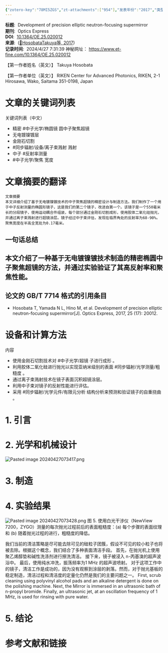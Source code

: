 ```yaml
---
{"zotero-key":"78MI5ZGS","zt-attachments":["954"],"发表年份":"2017","类型":["论文"],"评分":"5","简单评价":"有大致的超镜制造流程？ 清洗？","dg-publish":true,"permalink":"/3_工作归档/收集/Development of precision elliptic neutron-focusing supermirror/","dgPassFrontmatter":true}
---
```


**标题**:  Development of precision elliptic neutron-focusing supermirror  
**期刊**:  Optics Express  
**DOI**:  [10.1364/OE.25.020012](https://doi.org/10.1364/OE.25.020012)  
**来源**:  ([📖HosobataTakuya等, 2017](zotero://open-pdf/library/items/343TF7MG?page=1))  
**记录时间**:  2024/4/27 7:31:39
神秘网址： https://www.et-fine.com/10.1364/OE.25.020012

【第一作者姓名（英文）】
Takuya Hosobata

【第一作者单位（英文）】
RIKEN Center for Advanced Photonics, RIKEN, 2-1 Hirosawa, Wako, Saitama 351-0198, Japan

# 文章的关键词列表
关键词列表（中文）
- 精密 #中子光学/椭圆镜 圆中子聚焦超镜
- 无电镀镍镀层
- 金刚石切割
- #同步辐射/设备/离子束溅射 溅射
- 中子 #反射率测量 
- #中子光学/聚焦 宽度

# 文章摘要的翻译
    文章摘要
    本文详细介绍了基于无电镀镍镀技术的中子聚焦超镜的精密设计与制造方法。我们制作了一个用于中子反射测量的椭圆形镜子，这是我们的第二个镜子，改进自第一个。该镜子是一个550毫米长的分段镜子，使用运动耦合件组装，每个部分通过金刚石切割成形，使用胶体二氧化硅抛光，并通过离子束溅射进行超镜涂层。镜子经过中子束评估，发现在临界角处的反射率为68-90%。聚焦宽度在半高全宽处为0.17毫米。
## 一句话总结
## 本文介绍了一种基于无电镀镍镀技术制造的精密椭圆中子聚焦超镜的方法，并通过实验验证了其高反射率和聚焦性能。
## 论文的 GB/T 7714 格式的引用条目
- Hosobata T, Yamada N L, Hino M, et al. Development of precision elliptic neutron-focusing supermirror[J]. Optics Express, 2017, 25 (17): 20012.

# 设备和计算方法
  内容
- 使用金刚石切割技术对 #中子光学/超镜 子进行成形 。
- 利用胶体二氧化硅进行抛光以实现亚纳米级别的表面 #同步辐射/光学测量/粗糙度  。
- 通过离子束溅射技术在镜子表面沉积超镜涂层。
- 利用中子束对镜子的反射性能进行评估。
- 采用 #同步辐射/光学元件/有限元分析 结构分析来预测和验证镜子的自重挠曲 。

# 1. 引言
# 2. 光学和机械设计
![Pasted image 20240427073417.png](/img/user/3_%E5%B7%A5%E4%BD%9C%E5%BD%92%E6%A1%A3/%E6%94%B6%E9%9B%86/%E9%99%84%E4%BB%B6/Pasted%20image%2020240427073417.png)

# 3. 制造
# 4. 实验结果
![Pasted image 20240427073428.png](/img/user/3_%E5%B7%A5%E4%BD%9C%E5%BD%92%E6%A1%A3/%E6%94%B6%E9%9B%86/%E9%99%84%E4%BB%B6/Pasted%20image%2020240427073428.png)
图 5. 使用白光干涉仪（NewView 7200，ZYGO）测量的每次抛光过程前后的表面粗糙度：(a) 每个步骤的表面纹理和 (b) 随着抛光过程的进行，粗糙度的降低。

我们当前的清洁策略是尽可能去除可见的硅粒子团簇，假设不可见的较小粒子也将被去除。根据这个概念，我们结合了多种表面清洁手段。
首先，在抛光机上使用聚乙烯醇垫和碱性洗涤剂进行擦洗清洁。
接下来，镜子被浸入 n-丙基溴的超声波浴中。
最后，使用纯水冲洗，振荡频率为1 MHz 的超声波喷射。
对于这项工作中的镜子，清洁工作是成功的，因为没有观察到涂层的剥落。然而，对于抛光基板的稳定制造，清洁过程和清洁度的定量化仍然是我们的主要问题之一。
First, scrub cleaning using polyvinyl alcohol pads and an alkaline detergent is done on the polishing machine. 
Next, the Mirror is immersed in an ultrasonic bath of n-propyl bromide. 
Finally, an ultrasonic jet, at an oscillation frequency of 1 MHz, is used for rinsing with pure water. 


# 5. 结论
# 参考文献和链接